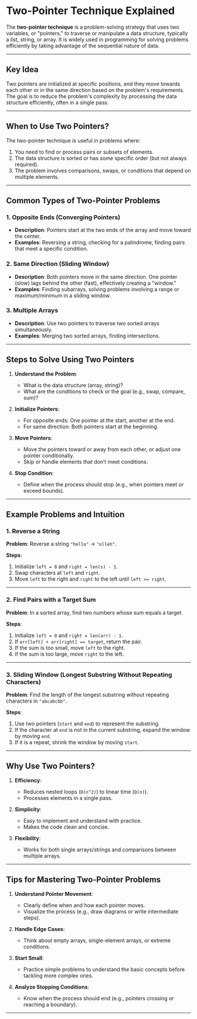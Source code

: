 # Two-Pointer Technique Explained

The **two-pointer technique** is a problem-solving strategy that uses two variables, or "pointers," to traverse or manipulate a data structure, typically a list, string, or array. It is widely used in programming for solving problems efficiently by taking advantage of the sequential nature of data.

---

## Key Idea
Two pointers are initialized at specific positions, and they move towards each other or in the same direction based on the problem's requirements. The goal is to reduce the problem's complexity by processing the data structure efficiently, often in a single pass.

---

## When to Use Two Pointers?
The two-pointer technique is useful in problems where:
1. You need to find or process pairs or subsets of elements.
2. The data structure is sorted or has some specific order (but not always required).
3. The problem involves comparisons, swaps, or conditions that depend on multiple elements.

---

## Common Types of Two-Pointer Problems

### 1. Opposite Ends (Converging Pointers)
- **Description**: Pointers start at the two ends of the array and move toward the center.
- **Examples**: Reversing a string, checking for a palindrome, finding pairs that meet a specific condition.

### 2. Same Direction (Sliding Window)
- **Description**: Both pointers move in the same direction. One pointer (slow) lags behind the other (fast), effectively creating a "window."
- **Examples**: Finding subarrays, solving problems involving a range or maximum/minimum in a sliding window.

### 3. Multiple Arrays
- **Description**: Use two pointers to traverse two sorted arrays simultaneously.
- **Examples**: Merging two sorted arrays, finding intersections.

---

## Steps to Solve Using Two Pointers

1. **Understand the Problem**:
   - What is the data structure (array, string)?
   - What are the conditions to check or the goal (e.g., swap, compare, sum)?

2. **Initialize Pointers**:
   - For opposite ends: One pointer at the start, another at the end.
   - For same direction: Both pointers start at the beginning.

3. **Move Pointers**:
   - Move the pointers toward or away from each other, or adjust one pointer conditionally.
   - Skip or handle elements that don’t meet conditions.

4. **Stop Condition**:
   - Define when the process should stop (e.g., when pointers meet or exceed bounds).

---

## Example Problems and Intuition

### 1. Reverse a String
**Problem**: Reverse a string `"hello"` → `"olleh"`.

**Steps**:
1. Initialize `left = 0` and `right = len(s) - 1`.
2. Swap characters at `left` and `right`.
3. Move `left` to the right and `right` to the left until `left >= right`.

---

### 2. Find Pairs with a Target Sum
**Problem**: In a sorted array, find two numbers whose sum equals a target.

**Steps**:
1. Initialize `left = 0` and `right = len(arr) - 1`.
2. If `arr[left] + arr[right] == target`, return the pair.
3. If the sum is too small, move `left` to the right.
4. If the sum is too large, move `right` to the left.

---

### 3. Sliding Window (Longest Substring Without Repeating Characters)
**Problem**: Find the length of the longest substring without repeating characters in `"abcabcbb"`.

**Steps**:
1. Use two pointers (`start` and `end`) to represent the substring.
2. If the character at `end` is not in the current substring, expand the window by moving `end`.
3. If it is a repeat, shrink the window by moving `start`.

---

## Why Use Two Pointers?

1. **Efficiency**:
   - Reduces nested loops (`O(n^2)`) to linear time (`O(n)`).
   - Processes elements in a single pass.

2. **Simplicity**:
   - Easy to implement and understand with practice.
   - Makes the code clean and concise.

3. **Flexibility**:
   - Works for both single arrays/strings and comparisons between multiple arrays.

---

## Tips for Mastering Two-Pointer Problems

1. **Understand Pointer Movement**:
   - Clearly define when and how each pointer moves.
   - Visualize the process (e.g., draw diagrams or write intermediate steps).

2. **Handle Edge Cases**:
   - Think about empty arrays, single-element arrays, or extreme conditions.

3. **Start Small**:
   - Practice simple problems to understand the basic concepts before tackling more complex ones.

4. **Analyze Stopping Conditions**:
   - Know when the process should end (e.g., pointers crossing or reaching a boundary).

---
